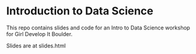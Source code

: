 # Introduction to Data Science
This repo contains slides and code for an Intro to Data Science workshop for Girl Develop It Boulder.

Slides are at slides.html